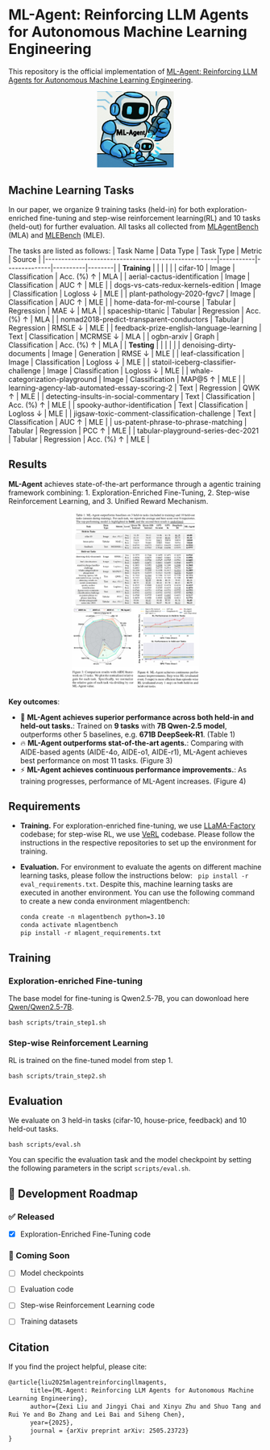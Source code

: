 # ML-Agent: Reinforcing LLM Agents for Autonomous Machine Learning Engineering
This repository is the official implementation of [ML-Agent: Reinforcing LLM Agents for Autonomous Machine Learning Engineering](https://arxiv.org/pdf/2505.23723).

<div align="center">
  <img src="assets/ML-Agent.png" width="30%">
</div>

## Machine Learning Tasks
In our paper, we organize 9 training tasks (held-in) for both exploration-enriched fine-tuning and step-wise reinforcement learning(RL) and 10 tasks (held-out) for further evaluation. All tasks all collected from [MLAgentBench](https://arxiv.org/abs/2310.03302) (MLA) and [MLEBench](https://arxiv.org/abs/2410.07095) (MLE). 

The tasks are listed as follows:
| Task Name                                           | Data Type | Task Type    | Metric   | Source |
|-----------------------------------------------------|-----------|--------------|----------|--------|
| **Training**                                         |           |              |          |        |
| cifar-10                                            | Image     | Classification | Acc. (%) ↑ | MLA    |
| aerial-cactus-identification                        | Image     | Classification | AUC ↑    | MLE    |
| dogs-vs-cats-redux-kernels-edition                  | Image     | Classification | Logloss ↓ | MLE    |
| plant-pathology-2020-fgvc7                          | Image     | Classification | AUC ↑    | MLE    |
| home-data-for-ml-course                             | Tabular   | Regression    | MAE ↓    | MLA    |
| spaceship-titanic                                   | Tabular   | Regression    | Acc. (%) ↑ | MLA    |
| nomad2018-predict-transparent-conductors            | Tabular   | Regression    | RMSLE ↓  | MLE    |
| feedback-prize-english-language-learning            | Text      | Classification | MCRMSE ↓ | MLA    |
| ogbn-arxiv                                          | Graph     | Classification | Acc. (%) ↑ | MLA    |
| **Testing**                                          |           |              |          |        |
| denoising-dirty-documents                           | Image     | Generation    | RMSE ↓    | MLE    |
| leaf-classification                                 | Image     | Classification | Logloss ↓ | MLE    |
| statoil-iceberg-classifier-challenge                | Image     | Classification | Logloss ↓ | MLE    |
| whale-categorization-playground                     | Image     | Classification | MAP@5 ↑   | MLE    |
| learning-agency-lab-automated-essay-scoring-2        | Text      | Regression    | QWK ↑     | MLE    |
| detecting-insults-in-social-commentary              | Text      | Classification | Acc. (%) ↑ | MLE    |
| spooky-author-identification                         | Text      | Classification | Logloss ↓ | MLE    |
| jigsaw-toxic-comment-classification-challenge       | Text      | Classification | AUC ↑     | MLE    |
| us-patent-phrase-to-phrase-matching                 | Tabular   | Regression    | PCC ↑     | MLE    |
| tabular-playground-series-dec-2021                  | Tabular   | Regression    | Acc. (%) ↑ | MLE    |


## Results
**ML-Agent** achieves state-of-the-art performance through a agentic training framework combining:  1. Exploration-Enriched Fine-Tuning, 2. Step-wise Reinforcement Learning, and 3. Unified Reward Mechanism.  

<div align="center">
  <img src="assets/table1.png" width="50%">
  <br>
  <img src="assets/figure3-4.png" width="50%">
</div>

**Key outcomes**:
- 🚀 **ML-Agent achieves superior performance across both held-in and held-out tasks.**: Trained on **9 tasks** with **7B Qwen-2.5 model**, outperforms other 5 baselines, e.g. **671B DeepSeek-R1**. (Table 1)
- 🔥 **ML-Agent outperforms stat-of-the-art agents.**: Comparing with AIDE-based agents (AIDE-4o, AIDE-o1, AIDE-r1), ML-Agent achieves best performance on most 11 tasks. (Figure 3)
- ⚡ **ML-Agent achieves continuous performance improvements.**: As training progresses, performance of ML-Agent increases. (Figure 4)


## Requirements
- **Training.** For exploration-enriched fine-tuning, we use [LLaMA-Factory](https://github.com/hiyouga/LLaMA-Factory) codebase; for step-wise RL, we use [VeRL](https://github.com/volcengine/verl) codebase. Please follow the instructions in the respective repositories to set up the environment for training.

- **Evaluation.** For environment to evaluate the agents on different machine learning tasks, please follow the instructions below: ```
pip install -r eval_requirements.txt```. Despite this, machine learning tasks are executed in another environment. You can use the following command to create a new conda environment mlagentbench:
    ```
    conda create -n mlagentbench python=3.10
    conda activate mlagentbench
    pip install -r mlagent_requirements.txt
    ```



## Training
### Exploration-enriched Fine-tuning
The base model for fine-tuning is Qwen2.5-7B, you can dowonload here [Qwen/Qwen2.5-7B](https://huggingface.co/Qwen/Qwen2.5-7B).
```
bash scripts/train_step1.sh
```
### Step-wise Reinforcement Learning
RL is trained on the fine-tuned model from step 1.
```
bash scripts/train_step2.sh
```

## Evaluation
We evaluate on 3 held-in tasks (cifar-10, house-price, feedback) and 10 held-out tasks.
```
bash scripts/eval.sh
```
You can specific the evaluation task and the model checkpoint by setting the following parameters in the script ```scripts/eval.sh```.




## 🚀 Development Roadmap

### ✅ Released
- [x] Exploration-Enriched Fine-Tuning code

### 🔄 Coming Soon
- [ ] Model checkpoints
- [ ] Evaluation code
- [ ] Step-wise Reinforcement Learning code
- [ ] Training datasets


## Citation
If you find the project helpful, please cite:
```
@article{liu2025mlagentreinforcingllmagents,
      title={ML-Agent: Reinforcing LLM Agents for Autonomous Machine Learning Engineering}, 
      author={Zexi Liu and Jingyi Chai and Xinyu Zhu and Shuo Tang and Rui Ye and Bo Zhang and Lei Bai and Siheng Chen},
      year={2025},
      journal = {arXiv preprint arXiv: 2505.23723}
}
```
